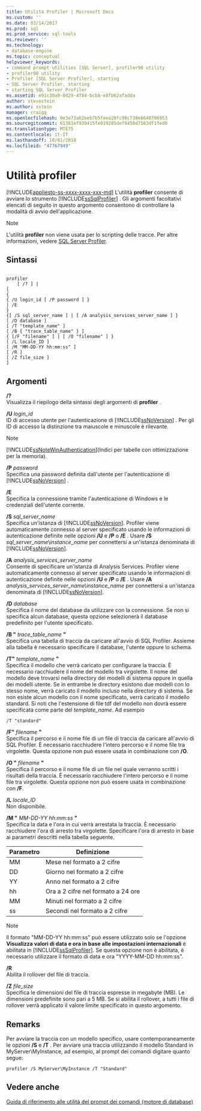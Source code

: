 ```yaml
---
title: Utilità Profiler | Microsoft Docs
ms.custom: ''
ms.date: 03/14/2017
ms.prod: sql
ms.prod_service: sql-tools
ms.reviewer: ''
ms.technology:
- database-engine
ms.topic: conceptual
helpviewer_keywords:
- command prompt utilities [SQL Server], profiler90 utility
- profiler90 utility
- Profiler [SQL Server Profiler], starting
- SQL Server Profiler, starting
- starting SQL Server Profiler
ms.assetid: e91c30a9-0d29-4f84-bcb8-e8fb62afadda
author: stevestein
ms.author: sstein
manager: craigg
ms.openlocfilehash: 0e3e73a62eeb7b5feea20fc90c730e6648706953
ms.sourcegitcommit: 61381ef939415fe019285def9450d7583df1fed0
ms.translationtype: MTE75
ms.contentlocale: it-IT
ms.lasthandoff: 10/01/2018
ms.locfileid: "47767949"
---
```

# <a name="profiler-utility"></a>Utilità profiler
[!INCLUDE[appliesto-ss-xxxx-xxxx-xxx-md](../includes/appliesto-ss-xxxx-xxxx-xxx-md.md)]
  L'utilità **profiler** consente di avviare lo strumento [!INCLUDE[ssSqlProfiler](../includes/sssqlprofiler-md.md)] . Gli argomenti facoltativi elencati di seguito in questo argomento consentono di controllare la modalità di avvio dell'applicazione.  
  
> [!NOTE]  
>  L'utilità **profiler** non viene usata per lo scripting delle tracce. Per altre informazioni, vedere [SQL Server Profiler](../tools/sql-server-profiler/sql-server-profiler.md).  
  
## <a name="syntax"></a>Sintassi  
  
```  
  
profiler  
    [ /? ] |  
[  
{  
{ /U login_id [ /P password ] }  
| /E  
}  
{[ /S sql_server_name ] | [ /A analysis_services_server_name ] }  
[ /D database ]  
[ /T "template_name" ]  
[ /B { "trace_table_name" } ]  
{ [/F "filename" ] | [ /O "filename" ] }  
[ /L locale_ID ]  
[ /M "MM-DD-YY hh:mm:ss" ]  
[ /R ]  
[ /Z file_size ]  
]  
```  
  
## <a name="arguments"></a>Argomenti  
 **/?**  
 Visualizza il riepilogo della sintassi degli argomenti di **profiler** .  
  
 **/U** *login_id*  
 ID di accesso utente per l'autenticazione di [!INCLUDE[ssNoVersion](../includes/ssnoversion-md.md)] . Per gli ID di accesso la distinzione tra maiuscole e minuscole è rilevante.  
  
> [!NOTE]  
>  [!INCLUDE[ssNoteWinAuthentication](../includes/ssnotewinauthentication-md.md)](Indici per tabelle con ottimizzazione per la memoria).  
  
 **/P** *password*  
 Specifica una password definita dall'utente per l'autenticazione di [!INCLUDE[ssNoVersion](../includes/ssnoversion-md.md)] .  
  
 **/E**  
 Specifica la connessione tramite l'autenticazione di Windows e le credenziali dell'utente corrente.  
  
 **/S**  *sql_server_name*  
 Specifica un'istanza di [!INCLUDE[ssNoVersion](../includes/ssnoversion-md.md)]. Profiler viene automaticamente connesso al server specificato usando le informazioni di autenticazione definite nelle opzioni **/U** e **/P** o **/E** . Usare **/S** *sql_server_name*\\*instance_name* per connettersi a un'istanza denominata di [!INCLUDE[ssNoVersion](../includes/ssnoversion-md.md)].  
  
 **/A**  *analysis_services_server_name*  
 Consente di specificare un'istanza di Analysis Services. Profiler viene automaticamente connesso al server specificato usando le informazioni di autenticazione definite nelle opzioni **/U** e **/P** o **/E** . Usare **/A** *analysis_services_server_name\instance_name* per connettersi a un'istanza denominata di [!INCLUDE[ssNoVersion](../includes/ssnoversion-md.md)].  
  
 **/D** *database*  
 Specifica il nome del database da utilizzare con la connessione. Se non si specifica alcun database, questa opzione selezionerà il database predefinito per l'utente specificato.  
  
 **/B "** *trace_table_name* **"**  
 Specifica una tabella di traccia da caricare all'avvio di SQL Profiler. Assieme alla tabella è necessario specificare il database, l'utente oppure lo schema.  
  
 **/T"** *template_name* **"**  
 Specifica il modello che verrà caricato per configurare la traccia. È necessario racchiudere il nome del modello tra virgolette. Il nome del modello deve trovarsi nella directory dei modelli di sistema oppure in quella dei modelli utente. Se in entrambe le directory esistono due modelli con lo stesso nome, verrà caricato il modello incluso nella directory di sistema. Se non esiste alcun modello con il nome specificato, verrà caricato il modello standard. Si noti che l'estensione di file tdf del modello non dovrà essere specificata come parte del *template_name*. Ad esempio  
  
```  
/T "standard"  
```  
  
 **/F"** *filename* **"**  
 Specifica il percorso e il nome file di un file di traccia da caricare all'avvio di SQL Profiler. È necessario racchiudere l'intero percorso e il nome file tra virgolette. Questa opzione non può essere usata in combinazione con **/O**.  
  
 **/O "** *filename*  **"**  
 Specifica il percorso e il nome file di un file nel quale verranno scritti i risultati della traccia. È necessario racchiudere l'intero percorso e il nome file tra virgolette. Questa opzione non può essere usata in combinazione con **/F**.  
  
 **/L** *locale_ID*  
 Non disponibile.  
  
 **/M "** *MM-DD-YY hh:mm:ss* **"**  
 Specifica la data e l'ora in cui verrà arrestata la traccia. È necessario racchiudere l'ora di arresto tra virgolette. Specificare l'ora di arresto in base ai parametri descritti nella tabella seguente.  
  
|Parametro|Definizione|  
|---------------|----------------|  
|MM|Mese nel formato a 2 cifre|  
|DD|Giorno nel formato a 2 cifre|  
|YY|Anno nel formato a 2 cifre|  
|hh|Ora a 2 cifre nel formato a 24 ore|  
|MM|Minuti nel formato a 2 cifre|  
|ss|Secondi nel formato a 2 cifre|  
  
> [!NOTE]  
>  Il formato "MM-DD-YY hh:mm:ss" può essere utilizzato solo se l'opzione **Visualizza valori di data e ora in base alle impostazioni internazionali** è abilitata in [!INCLUDE[ssSqlProfiler](../includes/sssqlprofiler-md.md)]. Se questa opzione non è abilitata, è necessario utilizzare il formato di data e ora "YYYY-MM-DD hh:mm:ss".  
  
 **/R**  
 Abilita il rollover del file di traccia.  
  
 **/Z**  *file_size*  
 Specifica le dimensioni del file di traccia espresse in megabyte (MB). Le dimensioni predefinite sono pari a 5 MB. Se si abilita il rollover, a tutti i file di rollover verrà applicato il valore limite specificato in questo argomento.  
  
## <a name="remarks"></a>Remarks  
 Per avviare la traccia con un modello specifico, usare contemporaneamente le opzioni **/S** e **/T** . Per avviare una traccia utilizzando il modello Standard in MyServer\MyInstance, ad esempio, al prompt dei comandi digitare quanto segue:  
  
```  
profiler /S MyServer\MyInstance /T "Standard"  
```  
  
## <a name="see-also"></a>Vedere anche  
 [Guida di riferimento alle utilità del prompt dei comandi &#40;motore di database&#41;](../tools/command-prompt-utility-reference-database-engine.md)  
  
  
